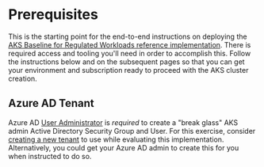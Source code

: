 
# Prerequisites
This is the starting point for the end-to-end instructions on deploying the [AKS Baseline for Regulated Workloads reference implementation](/README.md). There is required access and tooling you'll need in order to accomplish this. Follow the instructions below and on the subsequent pages so that you can get your environment and subscription ready to proceed with the AKS cluster creation.

## Azure AD Tenant
Azure AD [User Administrator](https://docs.microsoft.com/azure/active-directory/users-groups-roles/directory-assign-admin-roles#user-administrator-permissions) is _required_ to create a "break glass" AKS admin Active Directory Security Group and User. For this exercise, consider [creating a new tenant](https://docs.microsoft.com/azure/active-directory/fundamentals/active-directory-access-create-new-tenant#create-a-new-tenant-for-your-organization) to use while evaluating this implementation. 
Alternatively, you could get your Azure AD admin to create this for you when instructed to do so.

